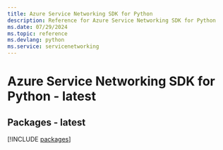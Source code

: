 ```yaml
---
title: Azure Service Networking SDK for Python
description: Reference for Azure Service Networking SDK for Python
ms.date: 07/29/2024
ms.topic: reference
ms.devlang: python
ms.service: servicenetworking
---
```

# Azure Service Networking SDK for Python - latest
## Packages - latest
[!INCLUDE [packages](service-networking-index.md)]